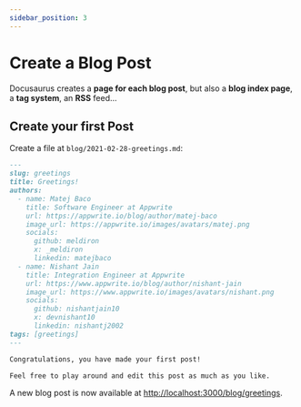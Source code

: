 ```yaml
---
sidebar_position: 3
---
```


# Create a Blog Post

Docusaurus creates a **page for each blog post**, but also a **blog index page**, a **tag system**, an **RSS** feed...

## Create your first Post

Create a file at `blog/2021-02-28-greetings.md`:

```md title="blog/2021-02-28-greetings.md"
---
slug: greetings
title: Greetings!
authors:
  - name: Matej Baco
    title: Software Engineer at Appwrite
    url: https://appwrite.io/blog/author/matej-baco
    image_url: https://appwrite.io/images/avatars/matej.png
    socials:
      github: meldiron
      x: _meldiron
      linkedin: matejbaco
  - name: Nishant Jain
    title: Integration Engineer at Appwrite
    url: https://www.appwrite.io/blog/author/nishant-jain
    image_url: https://www.appwrite.io/images/avatars/nishant.png
    socials:
      github: nishantjain10
      x: devnishant10
      linkedin: nishantj2002
tags: [greetings]
---

Congratulations, you have made your first post!

Feel free to play around and edit this post as much as you like.
```

A new blog post is now available at [http://localhost:3000/blog/greetings](http://localhost:3000/blog/greetings).
